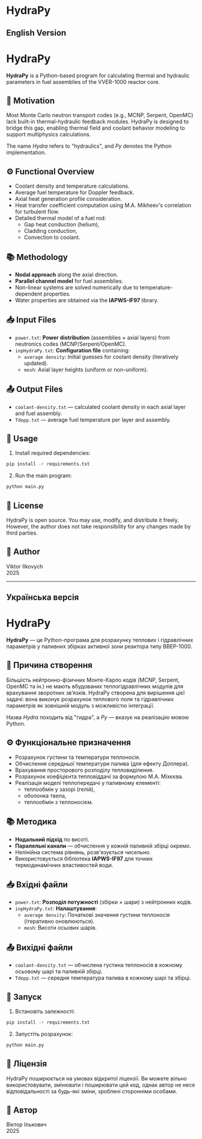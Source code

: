 # HydraPy

## English Version

# HydraPy

**HydraPy** is a Python-based program for calculating thermal and hydraulic parameters in fuel assemblies of the VVER-1000 reactor core.

## 🧠 Motivation

Most Monte Carlo neutron transport codes (e.g., MCNP, Serpent, OpenMC) lack built-in thermal-hydraulic feedback modules. HydraPy is designed to bridge this gap, enabling thermal field and coolant behavior modeling to support multiphysics calculations.

The name *Hydra* refers to "hydraulics", and *Py* denotes the Python implementation.

## ⚙️ Functional Overview

- Coolant density and temperature calculations.
- Average fuel temperature for Doppler feedback.
- Axial heat generation profile consideration.
- Heat transfer coefficient computation using M.A. Mikheev's correlation for turbulent flow.
- Detailed thermal model of a fuel rod:
  - Gap heat conduction (helium),
  - Cladding conduction,
  - Convection to coolant.

## 📚 Methodology

- **Nodal approach** along the axial direction.
- **Parallel channel model** for fuel assemblies.
- Non-linear systems are solved numerically due to temperature-dependent properties.
- Water properties are obtained via the **IAPWS-IF97** library.

## 📥 Input Files

- `power.txt`: **Power distribution** (assemblies × axial layers) from neutronics codes (MCNP/Serpent/OpenMC).
- `inpHydraPy.txt`: **Configuration file** containing:
  - `average density`: Initial guesses for coolant density (iteratively updated).
  - `mesh`: Axial layer heights (uniform or non-uniform).

## 📤 Output Files

- `coolant-density.txt` — calculated coolant density in each axial layer and fuel assembly.
- `Tdopp.txt` — average fuel temperature per layer and assembly.

## 🚀 Usage

1. Install required dependencies:
```bash
pip install -r requirements.txt
```

2. Run the main program:
```bash
python main.py
```

## 🧾 License

HydraPy is open source. You may use, modify, and distribute it freely. However, the author does not take responsibility for any changes made by third parties.

## 👤 Author

Viktor Ilkovych  
2025

---

## Українська версія

# HydraPy

**HydraPy** — це Python-програма для розрахунку теплових і гідравлічних параметрів у паливних збірках активної зони реактора типу ВВЕР-1000.

## 🧠 Причина створення

Більшість нейтронно-фізичних Монте-Карло кодів (MCNP, Serpent, OpenMC та ін.) не мають вбудованих теплогідравлічних модулів для врахування зворотних зв’язків. HydraPy створена для вирішення цієї задачі: вона виконує розрахунок теплового поля та гідравлічних параметрів як зовнішній модуль з можливістю інтеграції.

Назва *Hydra* походить від "гидра", а *Py* — вказує на реалізацію мовою Python.

## ⚙️ Функціональне призначення

- Розрахунок густини та температури теплоносія.
- Обчислення середньої температури палива (для ефекту Доплера).
- Врахування просторового розподілу тепловиділення.
- Розрахунок коефіцієнта тепловіддачі за формулою М.А. Міхєєва.
- Реалізація моделі теплопередачі у паливному елементі:
  - теплообмін у зазорі (гелій),
  - оболонка твела,
  - теплообмін з теплоносієм.

## 📚 Методика

- **Нодальний підхід** по висоті.
- **Паралельні канали** — обчислення у кожній паливній збірці окремо.
- Нелінійна система рівнянь, розв'язується чисельно.
- Використовується бібліотека **IAPWS-IF97** для точних термодинамічних властивостей води.

## 📥 Вхідні файли

- `power.txt`: **Розподіл потужності** (збірки × шари) з нейтронних кодів.
- `inpHydraPy.txt`: **Налаштування**:
  - `average density`: Початкові значення густини теплоносія (ітеративно оновлюються).
  - `mesh`: Висоти осьових шарів.

## 📤 Вихідні файли

- `coolant-density.txt` — обчислена густина теплоносія в кожному осьовому шарі та паливній збірці.
- `Tdopp.txt` — середня температура палива в кожному шарі та збірці.

## 🚀 Запуск

1. Встановіть залежності:
```bash
pip install -r requirements.txt
```

2. Запустіть розрахунок:
```bash
python main.py
```

## 🧾 Ліцензія

HydraPy поширюється на умовах відкритої ліцензії. Ви можете вільно використовувати, змінювати і поширювати цей код, однак автор не несе відповідальності за будь-які зміни, зроблені сторонніми особами.

## 👤 Автор

Віктор Ількович  
2025

